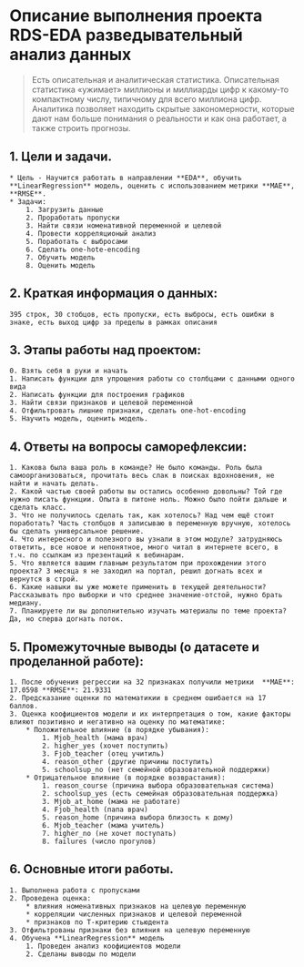 # Описание выполнения проекта RDS-EDA разведывательный анализ данных
> Есть описательная и аналитическая статистика. Описательная статистика «ужимает» миллионы и миллиарды цифр к какому-то компактному числу, типичному для всего миллиона цифр. Аналитика позволяет находить скрытые закономерности, которые дают нам больше понимания о реальности и как она работает, а также строить прогнозы.
## 1. Цели и задачи.
	* Цель - Научится работать в направлении **EDA**, обучить **LinearRegression** модель, оценить с использованием метрики **MAE**, **RMSE**.
	* Задачи:
		1. Загрузить данные
		2. Проработать пропуски
		3. Найти связи номенативной переменной и целевой
		4. Провести корреляционый анализ
		5. Поработать с выбросами
		6. Сделать one-hote-encoding
		7. Обучить модель
		8. Оценить модель
## 2. Краткая информация о данных:
	395 строк, 30 стобцов, есть пропуски, есть выбросы, есть ошибки в знаке, есть выход цифр за пределы в рамках описания

## 3. Этапы работы над проектом:
	0. Взять себя в руки и начать
	1. Написать функции для упрощения работы со столбцами с данными одного вида
	2. Написать функции для построения графиков
	3. Найти связи признаков и целевой переменной
	4. Отфильтровать лишние признаки, сделать one-hot-encoding
	5. Научить модель, оценить модель.

## 4. Ответы на вопросы саморефлексии:
	1. Какова была ваша роль в команде? Не было команды. Роль была самоорганизоваться, прочитать весь слак в поисках вдохновения, не найти и начать делать.
	2. Какой частью своей работы вы остались особенно довольны? Той где нужно писать функции. Опыта в питоне ноль. Можно было пойти дальше и сделать класс.
	3. Что не получилось сделать так, как хотелось? Над чем ещё стоит поработать? Часть столбцов я записываю в переменную вручную, хотелось бы сделать универсальное решение.
	4. Что интересного и полезного вы узнали в этом модуле? затрудняюсь ответить, все новое и непонятное, много читал в интернете всего, в т.ч. по ссылкам из презентаций к вебинарам.
	5. Что является вашим главным результатом при прохождении этого проекта? 3 месяца я не заходил на портал, решил догнать всех и вернутся в строй.
	6. Какие навыки вы уже можете применить в текущей деятельности? Рассказывать про выборки и что среднее значение-отстой, нужно брать медиану.
	7. Планируете ли вы дополнительно изучать материалы по теме проекта? Да, но сперва догнать поток.

## 5. Промежуточные выводы (о датасете и проделанной работе):
    1. После обучения регрессии на 32 признаках получили метрики  **MAE**: 17.0598 **RMSE**: 21.9331
    2. Предсказание оценки по математикии в среднем ошибается на 17 баллов.
    3. Оценка коофициентов модели и их интерпретация о том, какие факторы влияют позитивно и негативно на оценку по математике:
        * Положительное влияние (в порядке убывания):
            1. Mjob_health (мама врач)
            2. higher_yes (хочет поступить)
            3. Fjob_teacher (отец учитиль)
            4. reason_other (другие причины поступить)
            5. schoolsup_no (нет семейной образовательной поддержки)
        * Отрицательное влияние (в порядке возврастания):
            1. reason_course (причина выбора образовательная система)
            2. schoolsup_yes (есть семейная образовательная поддержка)
            3. Mjob_at_home (мама не работате)
            4. Fjob_health (папа врач)
            5. reason_home (причина выбора близость к дому)
            6. Mjob_teacher (мама учитель)
            7. higher_no (не хочет поступать)
            8. failures (число прогулов)

## 6. Основные итоги работы.
    1. Выполнена работа с пропусками
    2. Проведена оценка:
        * влияния номенативных признаков на целевую переменную
        * корреляции численных признаков и целевой переменной
        * признаков по T-критерию стьюдента
    3. Отфильтрованы признаки без влияния на целевую переменную
    4. Обучена **LinearRegression** модель
        1. Проведен анализ коофициентов модели
        2. Сделаны выводы по модели


